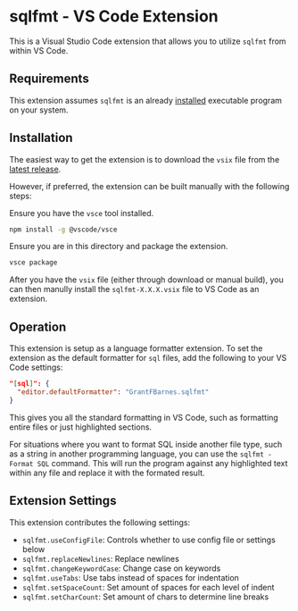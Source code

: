 # sqlfmt - VS Code Extension

This is a Visual Studio Code extension that allows you to utilize `sqlfmt` from within VS Code.

## Requirements

This extension assumes `sqlfmt` is an already [installed](../README.md##Installation) executable program on your system.

## Installation

The easiest way to get the extension is to download the `vsix` file from the [latest release](https://github.com/grantfbarnes/sqlfmt/releases/latest).

However, if preferred, the extension can be built manually with the following steps:

Ensure you have the `vsce` tool installed.

```sh
npm install -g @vscode/vsce
```

Ensure you are in this directory and package the extension.

```sh
vsce package
```

After you have the `vsix` file (either through download or manual build), you can then manully install the `sqlfmt-X.X.X.vsix` file to VS Code as an extension.

## Operation

This extension is setup as a language formatter extension.
To set the extension as the default formatter for `sql` files, add the following to your VS Code settings:

```json
"[sql]": {
  "editor.defaultFormatter": "GrantFBarnes.sqlfmt"
}
```

This gives you all the standard formatting in VS Code, such as formatting entire files or just highlighted sections.

For situations where you want to format SQL inside another file type, such as a string in another programming language, you can use the `sqlfmt - Format SQL` command.
This will run the program against any highlighted text within any file and replace it with the formated result.

## Extension Settings

This extension contributes the following settings:

- `sqlfmt.useConfigFile`: Controls whether to use config file or settings below
- `sqlfmt.replaceNewlines`: Replace newlines
- `sqlfmt.changeKeywordCase`: Change case on keywords
- `sqlfmt.useTabs`: Use tabs instead of spaces for indentation
- `sqlfmt.setSpaceCount`: Set amount of spaces for each level of indent
- `sqlfmt.setCharCount`: Set amount of chars to determine line breaks
